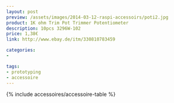 ```yaml
---
layout: post
preview: /assets/images/2014-03-12-raspi-accessoirs/poti2.jpg
product: 1K ohm Trim Pot Trimmer Potentiometer
description: 10pcs 3296W-102
price: 1,38€
link: http://www.ebay.de/itm/330810783459

categories:
-

tags:
- prototyping
- accessoire
---
```


{% include accessoires/accessoire-table %}